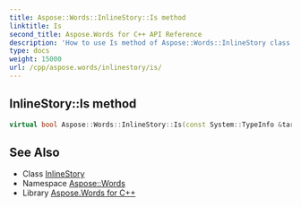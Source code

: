 ```yaml
---
title: Aspose::Words::InlineStory::Is method
linktitle: Is
second_title: Aspose.Words for C++ API Reference
description: 'How to use Is method of Aspose::Words::InlineStory class in C++.'
type: docs
weight: 15000
url: /cpp/aspose.words/inlinestory/is/
---
```

## InlineStory::Is method




```cpp
virtual bool Aspose::Words::InlineStory::Is(const System::TypeInfo &target) const override
```

## See Also

* Class [InlineStory](../)
* Namespace [Aspose::Words](../../)
* Library [Aspose.Words for C++](../../../)
